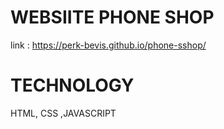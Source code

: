 # WEBSIITE PHONE SHOP
link : https://perk-bevis.github.io/phone-sshop/


# TECHNOLOGY
HTML, CSS ,JAVASCRIPT
